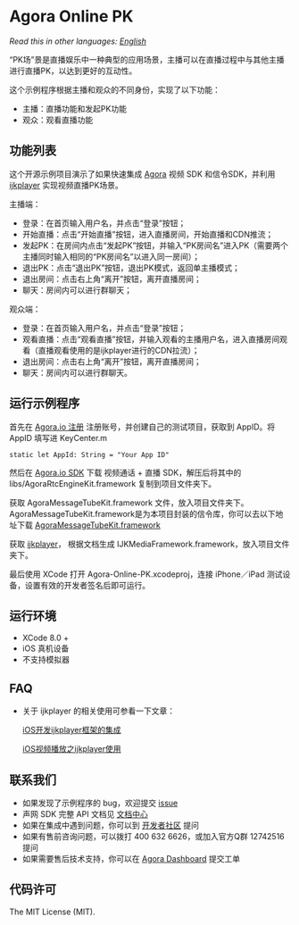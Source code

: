 # Agora Online PK

*Read this in other languages: [English](README.md)*

“PK场”景是直播娱乐中一种典型的应用场景，主播可以在直播过程中与其他主播进行直播PK，以达到更好的互动性。

这个示例程序根据主播和观众的不同身份，实现了以下功能：

- 主播：直播功能和发起PK功能
- 观众：观看直播功能


## 功能列表
这个开源示例项目演示了如果快速集成 [Agora](www.agora.io) 视频 SDK 和信令SDK，并利用 [ijkplayer](https://github.com/Bilibili/ijkplayer) 实现视频直播PK场景。

主播端：

- 登录：在首页输入用户名，并点击“登录”按钮；
- 开始直播：点击“开始直播”按钮，进入直播房间，开始直播和CDN推流；
- 发起PK：在房间内点击“发起PK”按钮，并输入“PK房间名”进入PK（需要两个主播同时输入相同的“PK房间名”以进入同一房间）；
- 退出PK：点击“退出PK”按钮，退出PK模式，返回单主播模式；
- 退出房间：点击右上角“离开”按钮，离开直播房间；
- 聊天：房间内可以进行群聊天；

观众端：

- 登录：在首页输入用户名，并点击“登录”按钮；
- 观看直播：点击“观看直播”按钮，并输入观看的主播用户名，进入直播房间观看（直播观看使用的是ijkplayer进行的CDN拉流）；
- 退出房间：点击右上角“离开”按钮，离开直播房间； 
- 聊天：房间内可以进行群聊天。



## 运行示例程序
首先在 [Agora.io 注册](https://dashboard.agora.io/cn/signup/) 注册账号，并创建自己的测试项目，获取到 AppID。将 AppID 填写进 KeyCenter.m

```
static let AppId: String = "Your App ID"
```
然后在 [Agora.io SDK](https://www.agora.io/cn/download/) 下载 视频通话 + 直播 SDK，解压后将其中的 libs/AgoraRtcEngineKit.framework 复制到项目文件夹下。

获取 AgoraMessageTubeKit.framework 文件，放入项目文件夹下。AgoraMessageTubeKit.framework是为本项目封装的信令库，你可以去以下地址下载 [AgoraMessageTubeKit.framework](https://github.com/AgoraIO/ARD-Agora-Online-PK/files/2370417/AgoraMessageTubeKit.zip)

获取 [ijkplayer](https://github.com/Bilibili/ijkplayer)， 根据文档生成 IJKMediaFramework.framework，放入项目文件夹下。

最后使用 XCode 打开 Agora-Online-PK.xcodeproj，连接 iPhone／iPad 测试设备，设置有效的开发者签名后即可运行。

## 运行环境
* XCode 8.0 +
* iOS 真机设备
* 不支持模拟器

## FAQ
- 关于 ijkplayer 的相关使用可参看一下文章：

  [iOS开发ijkplayer框架的集成](https://www.jianshu.com/p/d26ebb77d856)
  
  [iOS视频播放之ijkplayer使用](https://www.jianshu.com/p/683ccc09d4ad)
  

## 联系我们

- 如果发现了示例程序的 bug，欢迎提交 [issue](https://github.com/AgoraIO/ARD-Agora-Online-PK/issues)
- 声网 SDK 完整 API 文档见 [文档中心](https://docs.agora.io/cn/)
- 如果在集成中遇到问题，你可以到 [开发者社区](https://dev.agora.io/cn/) 提问
- 如果有售前咨询问题，可以拨打 400 632 6626，或加入官方Q群 12742516 提问
- 如果需要售后技术支持，你可以在 [Agora Dashboard](https://dashboard.agora.io) 提交工单

## 代码许可

The MIT License (MIT).


